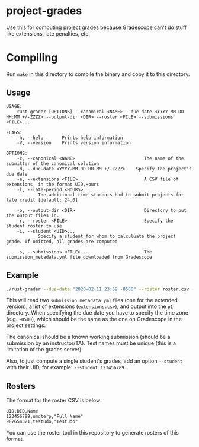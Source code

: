 # project-grades

Use this for computing project grades because Gradescope can't do stuff like extensions, late penalties, etc.

# Compiling

Run `make` in this directory to compile the binary and copy it to this directory.

## Usage

```
USAGE:
    rust-grader [OPTIONS] --canonical <NAME> --due-date <YYYY-MM-DD HH:MM +/-ZZZZ> --output-dir <DIR> --roster <FILE> --submissions <FILE>...

FLAGS:
    -h, --help       Prints help information
    -V, --version    Prints version information

OPTIONS:
    -c, --canonical <NAME>                          The name of the submitter of the canonical solution
    -d, --due-date <YYYY-MM-DD HH:MM +/-ZZZZ>    Specify the project's due date
    -e, --extensions <FILE>                         A CSV file of extensions, in the format UID,Hours
    -l, --late-period <HOURS>
            The additional time students had to submit projects for late credit [default: 24.0]

    -o, --output-dir <DIR>                          Directory to put the output files in.
    -r, --roster <FILE>                             Specify the student roster to use
    -i, --student <UID>...
            Specify a student for whom to calculuate the project grade. If omitted, all grades are computed

    -s, --submissions <FILE>...                     The submission_metadata.yml file downloaded from Gradescope
```

## Example

```bash
./rust-grader --due-date "2020-02-11 23:59 -0500" --roster roster.csv --submissions p1/submission_metadata.yml --submissions p1/extended.yml --extensions p1/extensions.csv --canonical "Vincent Caprarola" -o p1
```

This will read two `submission_metadata.yml` files (one for the extended version), a list of extensions (`extensions.csv`), and output into the `p1` directory.  When specifying the due date you have to specify the time zone (e.g. `-0500`), which should be the same as the one on Gradescope in the project settings.

The canonical should be a known working submission (should be a submission by an instructor/TA).  Test names must be unique (this is a limitation of the grades server).

Also, to just compute a single student's grades, add an option `--student` with their UID, for example: `--student 123456789`.

## Rosters

The format for the roster CSV is below:

```csv
UID,DID,Name
123456789,umdterp,"Full Name"
987654321,testudo,"Testudo"
```

You can use the roster tool in this repository to generate rosters of this format.
